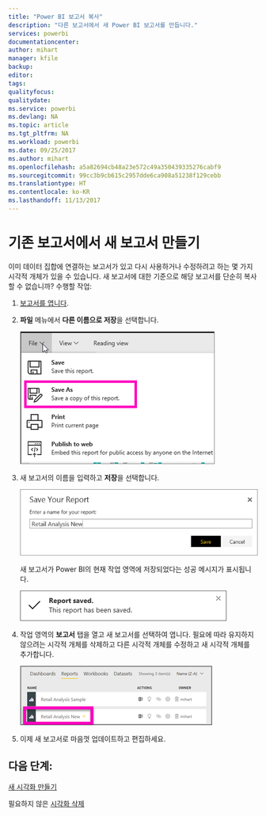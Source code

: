 ```yaml
---
title: "Power BI 보고서 복사"
description: "다른 보고서에서 새 Power BI 보고서를 만듭니다."
services: powerbi
documentationcenter: 
author: mihart
manager: kfile
backup: 
editor: 
tags: 
qualityfocus: 
qualitydate: 
ms.service: powerbi
ms.devlang: NA
ms.topic: article
ms.tgt_pltfrm: NA
ms.workload: powerbi
ms.date: 09/25/2017
ms.author: mihart
ms.openlocfilehash: a5a82694cb48a23e572c49a350439335276cabf9
ms.sourcegitcommit: 99cc3b9cb615c2957dde6ca908a51238f129cebb
ms.translationtype: HT
ms.contentlocale: ko-KR
ms.lasthandoff: 11/13/2017
---
```

# <a name="create-a-new-report-from-an-existing-report"></a>기존 보고서에서 새 보고서 만들기
이미 데이터 집합에 연결하는 보고서가 있고 다시 사용하거나 수정하려고 하는 몇 가지 시각적 개체가 있을 수 있습니다.  새 보고서에 대한 기준으로 해당 보고서를 단순히 복사할 수 없습니까?  수행할 작업:

1. [보고서를 엽니다](service-report-open-in-reading-view.md).
2. **파일** 메뉴에서 **다른 이름으로 저장**을 선택합니다.
   
   ![](media/power-bi-report-copy/powerbi-save-as.png)
3. 새 보고서의 이름을 입력하고 **저장**을 선택합니다.
   
   ![](media/power-bi-report-copy/savereport.png)
   
   새 보고서가 Power BI의 현재 작업 영역에 저장되었다는 성공 메시지가 표시됩니다.
   
   ![](media/power-bi-report-copy/savesuccess1.png)
4. 작업 영역의 **보고서** 탭을 열고 새 보고서를 선택하여 엽니다. 필요에 따라 유지하지 않으려는 시각적 개체를 삭제하고 다른 시각적 개체를 수정하고 새 시각적 개체를 추가합니다.
   
   ![](media/power-bi-report-copy/power-bi-workspace.png)
5. 이제 새 보고서로 마음껏 업데이트하고 편집하세요.

## <a name="next-steps"></a>다음 단계:
[새 시각화 만들기](power-bi-report-add-visualizations-ii.md)

필요하지 않은 [시각화 삭제](service-delete.md)

